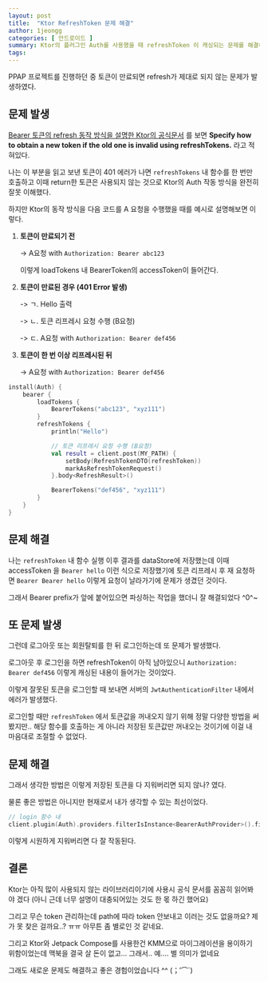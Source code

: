 ```yaml
---
layout: post
title:  "Ktor RefreshToken 문제 해결"
author: 1jeongg
categories: [ 안드로이드 ]
summary: Ktor의 플러그인 Auth를 사용했을 때 refreshToken 이 캐싱되는 문제를 해결하였습니다.
tags: 
---
```


PPAP 프로젝트를 진행하던 중 토큰이 만료되면 refresh가 제대로 되지 않는 문제가 발생하였다. 

## 문제 발생

[Bearer 토큰의 refresh 동작 방식을 설명한 Ktor의 공식문서](https://ktor.io/docs/bearer-client.html) 를 보면 **Specify how to obtain a new token if the old one is invalid using refreshTokens.**  라고 적혀있다. 

나는 이 부분을 읽고 보낸 토큰이 401 에러가 나면 `refreshTokens` 내 함수를 한 번만 호출하고 이때 return한 토큰은 사용되지 않는 것으로 Ktor의 Auth 작동 방식을 완전히 잘못 이해했다.

하지만 Ktor의 동작 방식을 다음 코드를 A 요청을 수행했을 때를 예시로 설명해보면 이렇다.

1. **토큰이 만료되기 전**
    
    -> A요청 with `Authorization: Bearer abc123`
    
    이렇게 loadTokens 내 BearerToken의 accessToken이 들어간다.
2. **토큰이 만료된 경우 (401 Error 발생)**
    
    -> ㄱ. Hello 출력

    -> ㄴ. 토큰 리프레시 요청 수행 (B요청)

    -> ㄷ. A요청 with `Authorization: Bearer def456`

3. **토큰이 한 번 이상 리프레시된 뒤**  

    -> A요청 with `Authorization: Bearer def456`

```kotlin
install(Auth) {
    bearer {
        loadTokens {
            BearerTokens("abc123", "xyz111")
        }
        refreshTokens {
            println("Hello")

            // 토큰 리프레시 요청 수행 (B요청)
            val result = client.post(MY_PATH) {
                setBody(RefreshTokenDTO(refreshToken))
                markAsRefreshTokenRequest()
            }.body<RefreshResult>()

            BearerTokens("def456", "xyz111")
        }
    }
}
```

## 문제 해결

나는 `refreshToken` 내 함수 실행 이후 결과를 dataStore에 저장했는데 이때 accessToken 을 `Bearer hello` 이런 식으로 저장했기에 토큰 리프레시 후 재 요청하면 `Bearer Bearer hello` 이렇게 요청이 날라가기에 문제가 생겼던 것이다.

그래서 Bearer prefix가 앞에 붙어있으면 파싱하는 작업을 했더니 잘 해결되었다 ^0^~

## 또 문제 발생 

그런데 로그아웃 또는 회원탈퇴를 한 뒤 로그인하는데 또 문제가 발생했다.

로그아웃 후 로그인을 하면 refreshToken이 아직 남아있으니 `Authorization: Bearer def456` 이렇게 캐싱된 내용이 들어가는 것이었다.

이렇게 잘못된 토큰을 로그인할 때 보내면 서버의 `JwtAuthenticationFilter` 내에서 에러가 발생했다.

로그인할 때만 `refreshToken` 에서 토큰값을 꺼내오지 않기 위해 정말 다양한 방법을 써봤지만.. 해당 함수를 호출하는 게 아니라 저장된 토큰값만 꺼내오는 것이기에 이걸 내 마음대로 조절할 수 없었다.

## 문제 해결

그래서 생각한 방법은 이렇게 저장된 토큰을 다 지워버리면 되지 않나? 였다.

물론 좋은 방법은 아니지만 현재로서 내가 생각할 수 있는 최선이었다.

```kotlin
// login 함수 내
client.plugin(Auth).providers.filterIsInstance<BearerAuthProvider>().first().clearToken()
```

이렇게 시원하게 지워버리면 다 잘 작동된다.

## 결론

Ktor는 아직 많이 사용되지 않는 라이브러리이기에 사용시 공식 문서를 꼼꼼히 읽어봐야 겠다 (아니 근데 너무 설명이 대충되어있는 것도 한 몫 하긴 했어요)

그리고 무슨 token 관리하는데 path에 따라 token 안보내고 이러는 것도 없을까요? 제가 못 찾은 걸까요..? ㅠㅠ 아무튼 좀 별로인 것 같네요.

그리고 Ktor와 Jetpack Compose를 사용한건 KMM으로 마이그레이션을 용이하기 위함이었는데 맥북을 결국 살 돈이 없고... 그래서.. 예.... 별 의미가 없네요

그래도 새로운 문제도 해결하고 좋은 경험이었습니다 ^^ (；′⌒`)